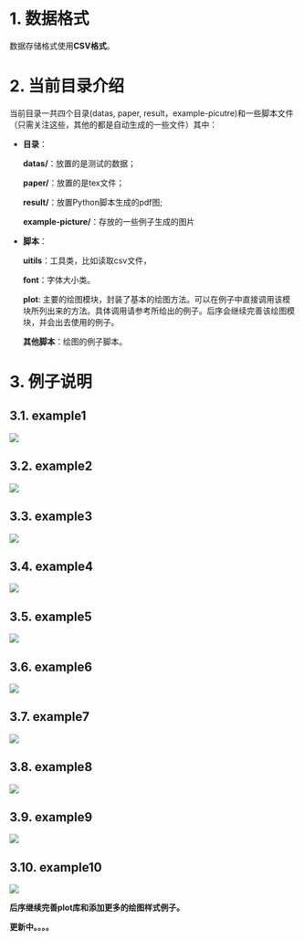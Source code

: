 
# 1. 数据格式

数据存储格式使用**CSV格式**。

# 2. 当前目录介绍

当前目录一共四个目录(datas, paper, result，example-picutre)和一些脚本文件（只需关注这些，其他的都是自动生成的一些文件）其中：

* **目录**：
  
    **datas/**：放置的是测试的数据；
    
    **paper/**：放置的是tex文件；
    
    **result/**：放置Python脚本生成的pdf图;
    
    **example-picture/**：存放的一些例子生成的图片

* **脚本**：

    **uitils**：工具类，比如读取csv文件，
    
    **font**：字体大小类。
    
    **plot**: 主要的绘图模块，封装了基本的绘图方法。可以在例子中直接调用该模块所列出来的方法。具体调用请参考所给出的例子。后序会继续完善该绘图模块，并会出去使用的例子。
    
    **其他脚本**：绘图的例子脚本。

# 3. 例子说明

## 3.1. example1

![](example/example-picture/example1.png)

## 3.2. example2

![](example/example-picture/example2.png)

## 3.3. example3

![](example/example-picture/example3.png)

## 3.4. example4

![](example/example-picture/example4.png)

## 3.5. example5

![](example/example-picture/example5.png)

## 3.6. example6

![](example/example-picture/example6.png)

## 3.7. example7

![](example/example-picture/example7.png)

## 3.8. example8

![](example/example-picture/example8.png)

## 3.9. example9

![](example/example-picture/example9.png)

## 3.10. example10

![](example/example-picture/example10.png)

**后序继续完善plot库和添加更多的绘图样式例子。**

**更新中。。。。**

